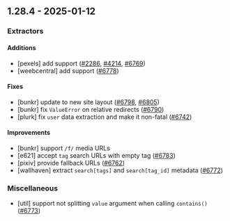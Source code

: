 ## 1.28.4 - 2025-01-12
### Extractors
#### Additions
- [pexels] add support ([#2286](https://github.com/mikf/gallery-dl/issues/2286), [#4214](https://github.com/mikf/gallery-dl/issues/4214), [#6769](https://github.com/mikf/gallery-dl/issues/6769))
- [weebcentral] add support ([#6778](https://github.com/mikf/gallery-dl/issues/6778))
#### Fixes
- [bunkr] update to new site layout ([#6798](https://github.com/mikf/gallery-dl/issues/6798), [#6805](https://github.com/mikf/gallery-dl/issues/6805))
- [bunkr] fix `ValueError` on relative redirects ([#6790](https://github.com/mikf/gallery-dl/issues/6790))
- [plurk] fix `user` data extraction and make it non-fatal ([#6742](https://github.com/mikf/gallery-dl/issues/6742))
#### Improvements
- [bunkr] support `/f/` media URLs
- [e621] accept `tag` search URLs with empty tag ([#6783](https://github.com/mikf/gallery-dl/issues/6783))
- [pixiv] provide fallback URLs ([#6762](https://github.com/mikf/gallery-dl/issues/6762))
- [wallhaven] extract `search[tags]` and `search[tag_id]` metadata ([#6772](https://github.com/mikf/gallery-dl/issues/6772))
### Miscellaneous
- [util] support not splitting `value` argument when calling `contains()`  ([#6773](https://github.com/mikf/gallery-dl/issues/6773))
